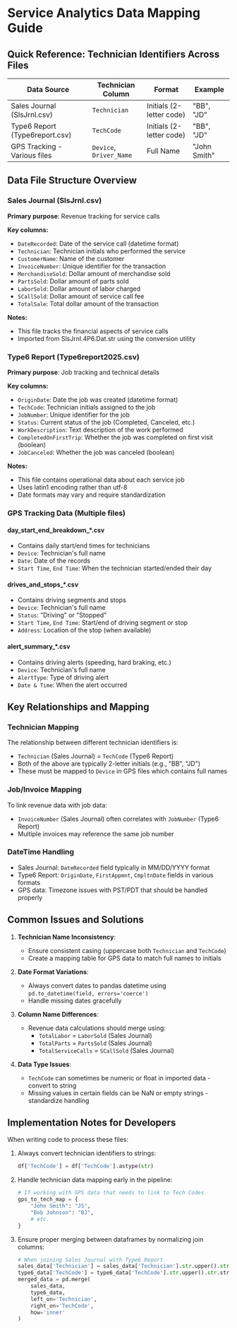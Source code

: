 # Service Analytics Data Mapping Guide

## Quick Reference: Technician Identifiers Across Files

| Data Source | Technician Column | Format | Example |
|-------------|-------------------|--------|---------|
| Sales Journal (SlsJrnl.csv) | `Technician` | Initials (2-letter code) | "BB", "JD" |
| Type6 Report (Type6report.csv) | `TechCode` | Initials (2-letter code) | "BB", "JD" |
| GPS Tracking - Various files | `Device`, `Driver_Name` | Full Name | "John Smith" |

## Data File Structure Overview

### Sales Journal (SlsJrnl.csv)

**Primary purpose**: Revenue tracking for service calls

**Key columns:**
- `DateRecorded`: Date of the service call (datetime format)
- `Technician`: Technician initials who performed the service
- `CustomerName`: Name of the customer
- `InvoiceNumber`: Unique identifier for the transaction
- `MerchandiseSold`: Dollar amount of merchandise sold
- `PartsSold`: Dollar amount of parts sold
- `LaborSold`: Dollar amount of labor charged
- `SCallSold`: Dollar amount of service call fee
- `TotalSale`: Total dollar amount of the transaction

**Notes:**
- This file tracks the financial aspects of service calls
- Imported from SlsJrnl.4P6.Dat.str using the conversion utility

### Type6 Report (Type6report2025.csv)

**Primary purpose**: Job tracking and technical details

**Key columns:**
- `OriginDate`: Date the job was created (datetime format)
- `TechCode`: Technician initials assigned to the job
- `JobNumber`: Unique identifier for the job
- `Status`: Current status of the job (Completed, Canceled, etc.)
- `WorkDescription`: Text description of the work performed
- `CompletedOnFirstTrip`: Whether the job was completed on first visit (boolean)
- `JobCanceled`: Whether the job was canceled (boolean)

**Notes:**
- This file contains operational data about each service job
- Uses latin1 encoding rather than utf-8
- Date formats may vary and require standardization

### GPS Tracking Data (Multiple files)

#### day_start_end_breakdown_*.csv
- Contains daily start/end times for technicians
- `Device`: Technician's full name
- `Date`: Date of the records
- `Start Time`, `End Time`: When the technician started/ended their day

#### drives_and_stops_*.csv
- Contains driving segments and stops
- `Device`: Technician's full name
- `Status`: "Driving" or "Stopped"
- `Start Time`, `End Time`: Start/end of driving segment or stop
- `Address`: Location of the stop (when available)

#### alert_summary_*.csv
- Contains driving alerts (speeding, hard braking, etc.)
- `Device`: Technician's full name
- `AlertType`: Type of driving alert
- `Date & Time`: When the alert occurred

## Key Relationships and Mapping

### Technician Mapping
The relationship between different technician identifiers is:
- `Technician` (Sales Journal) = `TechCode` (Type6 Report)
- Both of the above are typically 2-letter initials (e.g., "BB", "JD")
- These must be mapped to `Device` in GPS files which contains full names

### Job/Invoice Mapping
To link revenue data with job data:
- `InvoiceNumber` (Sales Journal) often correlates with `JobNumber` (Type6 Report)
- Multiple invoices may reference the same job number

### DateTime Handling
- Sales Journal: `DateRecorded` field typically in MM/DD/YYYY format
- Type6 Report: `OriginDate`, `FirstAppmnt`, `CmpltnDate` fields in various formats
- GPS data: Timezone issues with PST/PDT that should be handled properly

## Common Issues and Solutions

1. **Technician Name Inconsistency**:
   - Ensure consistent casing (uppercase both `Technician` and `TechCode`)
   - Create a mapping table for GPS data to match full names to initials

2. **Date Format Variations**:
   - Always convert dates to pandas datetime using `pd.to_datetime(field, errors='coerce')`
   - Handle missing dates gracefully

3. **Column Name Differences**:
   - Revenue data calculations should merge using:
     - `TotalLabor` = `LaborSold` (Sales Journal)
     - `TotalParts` = `PartsSold` (Sales Journal)
     - `TotalServiceCalls` = `SCallSold` (Sales Journal)

4. **Data Type Issues**:
   - `TechCode` can sometimes be numeric or float in imported data - convert to string
   - Missing values in certain fields can be NaN or empty strings - standardize handling

## Implementation Notes for Developers

When writing code to process these files:

1. Always convert technician identifiers to strings: 
   ```python
   df['TechCode'] = df['TechCode'].astype(str)
   ```

2. Handle technician data mapping early in the pipeline:
   ```python
   # If working with GPS data that needs to link to Tech Codes
   gps_to_tech_map = {
       "John Smith": "JS",
       "Bob Johnson": "BJ",
       # etc.
   }
   ```

3. Ensure proper merging between dataframes by normalizing join columns:
   ```python
   # When joining Sales Journal with Type6 Report
   sales_data['Technician'] = sales_data['Technician'].str.upper().str.strip()
   type6_data['TechCode'] = type6_data['TechCode'].str.upper().str.strip()
   merged_data = pd.merge(
       sales_data, 
       type6_data, 
       left_on='Technician', 
       right_on='TechCode',
       how='inner'
   )
   ``` 